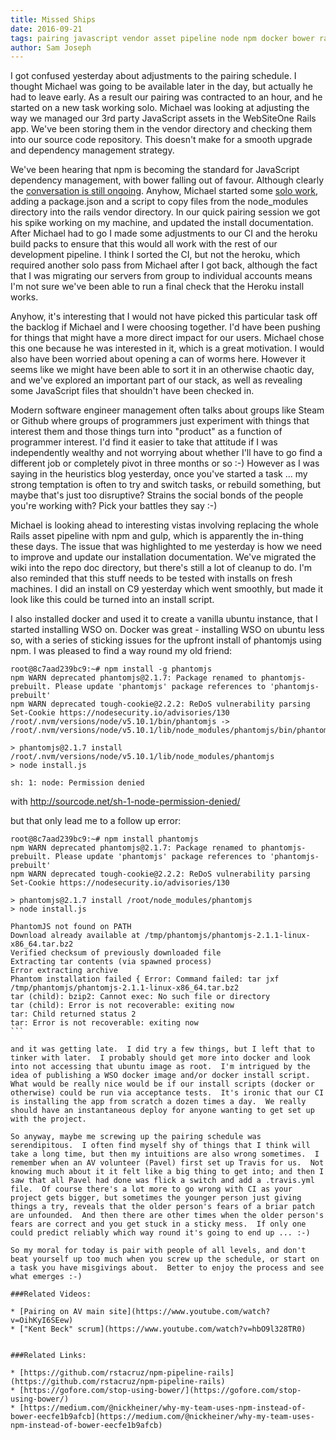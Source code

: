 ```yaml
---
title: Missed Ships
date: 2016-09-21
tags: pairing javascript vendor asset pipeline node npm docker bower rails heroku buildpack CI
author: Sam Joseph
---
```



I got confused yesterday about adjustments to the pairing schedule.  I thought Michael was going to be available later in the day, but actually he had to leave early.   As a result our pairing was contracted to an hour, and he started on a new task working solo.  Michael was looking at adjusting the way we managed our 3rd party JavaScript assets in the WebSiteOne Rails app.  We've been storing them in the vendor directory and checking them into our source code repository.  This doesn't make for a smooth upgrade and dependency management strategy.  

We've been hearing that npm is becoming the standard for JavaScript dependency management, with bower falling out of favour.  Although clearly the [conversation is still ongoing](https://www.quora.com/Why-use-Bower-when-there-is-npm).  Anyhow, Michael started some [solo work](https://github.com/AgileVentures/WebsiteOne/pull/1278), adding a package.json and a script to copy files from the node_modules directory into the rails vendor directory.  In our quick pairing session we got his spike working on my machine, and updated the install documentation.  After Michael had to go I made some adjustments to our CI and the heroku build packs to ensure that this would all work with the rest of our development pipeline.  I think I sorted the CI, but not the heroku, which required another solo pass from Michael after I got back, although the fact that I was migrating our servers from group to individual accounts means I'm not sure we've been able to run a final check that the Heroku install works.

Anyhow, it's interesting that I would not have picked this particular task off the backlog if Michael and I were choosing together.  I'd have been pushing for things that might have a more direct impact for our users.  Michael chose this one because he was interested in it, which is a great motivation.  I would also have been worried about opening a can of worms here.  However it seems like we might have been able to sort it in an otherwise chaotic day, and we've explored an important part of our stack, as well as revealing some JavaScript files that shouldn't have been checked in.

Modern software engineer management often talks about groups like Steam or Github where groups of programmers just experiment with things that interest them and those things turn into "product" as a function of programmer interest.  I'd find it easier to take that attitude if I was independently wealthy and not worrying about whether I'll have to go find a different job or completely pivot in three months or so :-)  However as I was saying in the heuristics blog yesterday, once you've started a task ... my strong temptation is often to try and switch tasks, or rebuild something, but maybe that's just too disruptive?  Strains the social bonds of the people you're working with?  Pick your battles they say :-)

Michael is looking ahead to interesting vistas involving replacing the whole Rails asset pipeline with npm and gulp, which is apparently the in-thing these days.  The issue that was highlighted to me yesterday is how we need to improve and update our installation documentation.  We've migrated the wiki into the repo doc directory, but there's still a lot of cleanup to do.  I'm also reminded that this stuff needs to be tested with installs on fresh machines.  I did an install on C9 yesterday which went smoothly, but made it look like this could be turned into an install script.

I also installed docker and used it to create a vanilla ubuntu instance, that I started installing WSO on.  Docker was great - installing WSO on ubuntu less so, with a series of sticking issues for the upfront install of phantomjs using npm.  I was pleased to find a way round my old friend:

```
root@8c7aad239bc9:~# npm install -g phantomjs
npm WARN deprecated phantomjs@2.1.7: Package renamed to phantomjs-prebuilt. Please update 'phantomjs' package references to 'phantomjs-prebuilt'
npm WARN deprecated tough-cookie@2.2.2: ReDoS vulnerability parsing Set-Cookie https://nodesecurity.io/advisories/130
/root/.nvm/versions/node/v5.10.1/bin/phantomjs -> /root/.nvm/versions/node/v5.10.1/lib/node_modules/phantomjs/bin/phantomjs

> phantomjs@2.1.7 install /root/.nvm/versions/node/v5.10.1/lib/node_modules/phantomjs
> node install.js

sh: 1: node: Permission denied
```

with http://sourcode.net/sh-1-node-permission-denied/

but that only lead me to a follow up error:

````
root@8c7aad239bc9:~# npm install phantomjs
npm WARN deprecated phantomjs@2.1.7: Package renamed to phantomjs-prebuilt. Please update 'phantomjs' package references to 'phantomjs-prebuilt'
npm WARN deprecated tough-cookie@2.2.2: ReDoS vulnerability parsing Set-Cookie https://nodesecurity.io/advisories/130

> phantomjs@2.1.7 install /root/node_modules/phantomjs
> node install.js

PhantomJS not found on PATH
Download already available at /tmp/phantomjs/phantomjs-2.1.1-linux-x86_64.tar.bz2
Verified checksum of previously downloaded file
Extracting tar contents (via spawned process)
Error extracting archive
Phantom installation failed { Error: Command failed: tar jxf /tmp/phantomjs/phantomjs-2.1.1-linux-x86_64.tar.bz2
tar (child): bzip2: Cannot exec: No such file or directory
tar (child): Error is not recoverable: exiting now
tar: Child returned status 2
tar: Error is not recoverable: exiting now
```

and it was getting late.  I did try a few things, but I left that to tinker with later.  I probably should get more into docker and look into not accessing that ubuntu image as root.  I'm intrigued by the idea of publishing a WSO docker image and/or docker install script.  What would be really nice would be if our install scripts (docker or otherwise) could be run via acceptance tests.  It's ironic that our CI is installing the app from scratch a dozen times a day.  We really should have an instantaneous deploy for anyone wanting to get set up with the project.

So anyway, maybe me screwing up the pairing schedule was serendipitous.  I often find myself shy of things that I think will take a long time, but then my intuitions are also wrong sometimes.  I remember when an AV volunteer (Pavel) first set up Travis for us.  Not knowing much about it it felt like a big thing to get into; and then I saw that all Pavel had done was flick a switch and add a .travis.yml file.  Of course there's a lot more to go wrong with CI as your project gets bigger, but sometimes the younger person just giving things a try, reveals that the older person's fears of a briar patch are unfounded.  And then there are other times when the older person's fears are correct and you get stuck in a sticky mess.  If only one could predict reliably which way round it's going to end up ... :-)  

So my moral for today is pair with people of all levels, and don't beat yourself up too much when you screw up the schedule, or start on a task you have misgivings about.  Better to enjoy the process and see what emerges :-)

###Related Videos:

* [Pairing on AV main site](https://www.youtube.com/watch?v=OihKyI6SEew)
* ["Kent Beck" scrum](https://www.youtube.com/watch?v=hbO9l328TR0)


###Related Links:

* [https://github.com/rstacruz/npm-pipeline-rails](https://github.com/rstacruz/npm-pipeline-rails)
* [https://gofore.com/stop-using-bower/](https://gofore.com/stop-using-bower/)
* [https://medium.com/@nickheiner/why-my-team-uses-npm-instead-of-bower-eecfe1b9afcb](https://medium.com/@nickheiner/why-my-team-uses-npm-instead-of-bower-eecfe1b9afcb)

 
